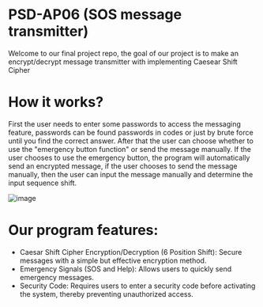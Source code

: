 # PSD-AP06 (SOS message transmitter) 
Welcome to our final project repo, the goal of our project is to make an encrypt/decrypt message transmitter with implementing Caesear Shift Cipher

# How it works?
First the user needs to enter some passwords to access the messaging feature, passwords can be found passwords in codes or just by brute force until you find the correct answer. After that the user can choose whether to use the "emergency button function" or send the message manually. If the user chooses to use the emergency button, the program will automatically send an encrypted message, if the user chooses to send the message manually, then the user can input the message manually and determine the input sequence shift.

![image](https://github.com/MRifkiPratama/PSD-AP06/assets/133479361/3534b09a-a1a0-476b-9a6a-77377872c9c0)

# Our program features:
- Caesar Shift Cipher Encryption/Decryption (6 Position Shift):
  Secure messages with a simple but effective encryption method.
- Emergency Signals (SOS and Help):
  Allows users to quickly send emergency messages.
- Security Code:
  Requires users to enter a security code before activating the system, thereby preventing unauthorized access.
